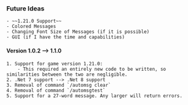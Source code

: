 ### Future Ideas
    - ~~1.21.0 Support~~
    - Colored Messages
    - Changing Font Size of Messages (if it is possible)
    - GUI (if I have the time and capabilities)

#### Version 1.0.2 --> 1.1.0
    1. Support for game version 1.21.0:
        - This required an entirely new code to be written, so similarities between the two are negligible.
    2. .Net 7 support --> .Net 8 support
    3. Removal of command `/automsg clear`
    4. Removal of command `/automsgtest`
    5. Support for a 27-word message. Any larger will return errors.
